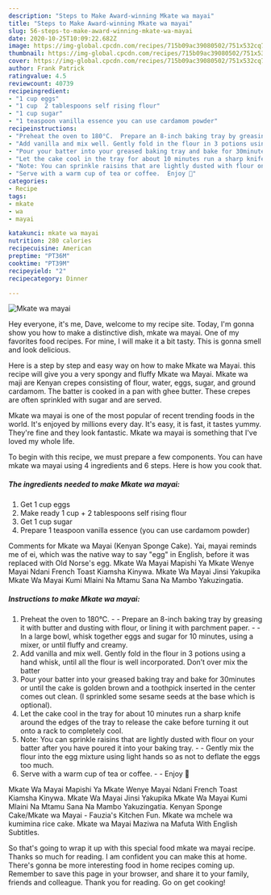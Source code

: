 ```yaml
---
description: "Steps to Make Award-winning Mkate wa mayai"
title: "Steps to Make Award-winning Mkate wa mayai"
slug: 56-steps-to-make-award-winning-mkate-wa-mayai
date: 2020-10-25T10:09:22.682Z
image: https://img-global.cpcdn.com/recipes/715b09ac39080502/751x532cq70/mkate-wa-mayai-recipe-main-photo.jpg
thumbnail: https://img-global.cpcdn.com/recipes/715b09ac39080502/751x532cq70/mkate-wa-mayai-recipe-main-photo.jpg
cover: https://img-global.cpcdn.com/recipes/715b09ac39080502/751x532cq70/mkate-wa-mayai-recipe-main-photo.jpg
author: Frank Patrick
ratingvalue: 4.5
reviewcount: 40739
recipeingredient:
- "1 cup eggs"
- "1 cup  2 tablespoons self rising flour"
- "1 cup sugar"
- "1 teaspoon vanilla essence you can use cardamom powder"
recipeinstructions:
- "Preheat the oven to 180°C.  Prepare an 8-inch baking tray by greasing it with butter and dusting with flour, or lining it with parchment paper.  In a large bowl, whisk together eggs and sugar for 10 minutes, using a mixer, or until fluffy and creamy."
- "Add vanilla and mix well. Gently fold in the flour in 3 potions using a hand whisk, until all the flour is well incorporated. Don’t over mix the batter"
- "Pour your batter into your greased baking tray and bake for 30minutes or until the cake is golden brown and a toothpick inserted in the center comes out clean. (I sprinkled some sesame seeds at the base which is optional)."
- "Let the cake cool in the tray for about 10 minutes run a sharp knife around the edges of the tray to release the cake before turning it out onto a rack to completely cool."
- "Note: You can sprinkle raisins that are lightly dusted with flour on your batter after you have poured it into your baking tray.  Gently mix the flour into the egg mixture using light hands so as not to deflate the eggs too much."
- "Serve with a warm cup of tea or coffee.  Enjoy 🌹"
categories:
- Recipe
tags:
- mkate
- wa
- mayai

katakunci: mkate wa mayai 
nutrition: 280 calories
recipecuisine: American
preptime: "PT36M"
cooktime: "PT39M"
recipeyield: "2"
recipecategory: Dinner

---
```



![Mkate wa mayai](https://img-global.cpcdn.com/recipes/715b09ac39080502/751x532cq70/mkate-wa-mayai-recipe-main-photo.jpg)

Hey everyone, it's me, Dave, welcome to my recipe site. Today, I'm gonna show you how to make a distinctive dish, mkate wa mayai. One of my favorites food recipes. For mine, I will make it a bit tasty. This is gonna smell and look delicious.

Here is a step by step and easy way on how to make Mkate wa Mayai. this recipe will give you a very spongy and fluffy Mkate wa Mayai. Mkate wa maji are Kenyan crepes consisting of flour, water, eggs, sugar, and ground cardamom. The batter is cooked in a pan with ghee butter. These crepes are often sprinkled with sugar and are served.

Mkate wa mayai is one of the most popular of recent trending foods in the world. It's enjoyed by millions every day. It's easy, it is fast, it tastes yummy. They're fine and they look fantastic. Mkate wa mayai is something that I've loved my whole life.


To begin with this recipe, we must prepare a few components. You can have mkate wa mayai using 4 ingredients and 6 steps. Here is how you cook that.

<!--inarticleads1-->

##### The ingredients needed to make Mkate wa mayai:

1. Get 1 cup eggs
1. Make ready 1 cup + 2 tablespoons self rising flour
1. Get 1 cup sugar
1. Prepare 1 teaspoon vanilla essence (you can use cardamom powder)


Comments for Mkate wa Mayai (Kenyan Sponge Cake). Yai, mayai reminds me of ei, which was the native way to say &#34;egg&#34; in English, before it was replaced with Old Norse&#39;s egg. Mkate Wa Mayai Mapishi Ya Mkate Wenye Mayai Ndani French Toast Kiamsha Kinywa. Mkate Wa Mayai Jinsi Yakupika Mkate Wa Mayai Kumi Mlaini Na Mtamu Sana Na Mambo Yakuzingatia. 

<!--inarticleads2-->

##### Instructions to make Mkate wa mayai:

1. Preheat the oven to 180°C. -  - Prepare an 8-inch baking tray by greasing it with butter and dusting with flour, or lining it with parchment paper. -  - In a large bowl, whisk together eggs and sugar for 10 minutes, using a mixer, or until fluffy and creamy.
1. Add vanilla and mix well. Gently fold in the flour in 3 potions using a hand whisk, until all the flour is well incorporated. Don’t over mix the batter
1. Pour your batter into your greased baking tray and bake for 30minutes or until the cake is golden brown and a toothpick inserted in the center comes out clean. (I sprinkled some sesame seeds at the base which is optional).
1. Let the cake cool in the tray for about 10 minutes run a sharp knife around the edges of the tray to release the cake before turning it out onto a rack to completely cool.
1. Note: You can sprinkle raisins that are lightly dusted with flour on your batter after you have poured it into your baking tray. -  - Gently mix the flour into the egg mixture using light hands so as not to deflate the eggs too much.
1. Serve with a warm cup of tea or coffee. -  - Enjoy 🌹


Mkate Wa Mayai Mapishi Ya Mkate Wenye Mayai Ndani French Toast Kiamsha Kinywa. Mkate Wa Mayai Jinsi Yakupika Mkate Wa Mayai Kumi Mlaini Na Mtamu Sana Na Mambo Yakuzingatia. Kenyan Sponge Cake/Mkate wa Mayai - Fauzia&#39;s Kitchen Fun. Mkate wa mchele wa kumimina rice cake. Mkate wa Mayai Maziwa na Mafuta With English Subtitles. 

So that's going to wrap it up with this special food mkate wa mayai recipe. Thanks so much for reading. I am confident you can make this at home. There's gonna be more interesting food in home recipes coming up. Remember to save this page in your browser, and share it to your family, friends and colleague. Thank you for reading. Go on get cooking!
